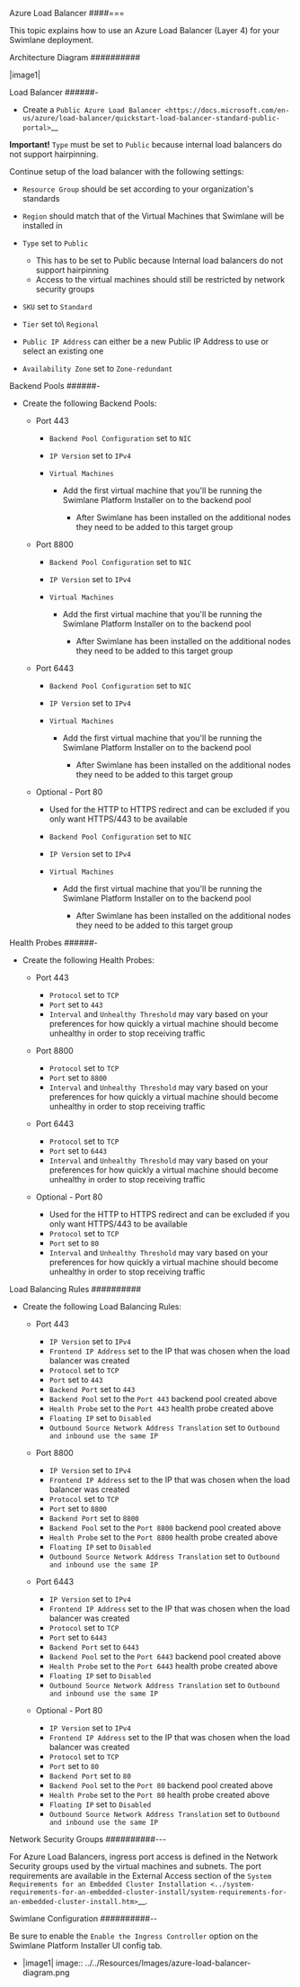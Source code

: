 Azure Load Balancer
####===

This topic explains how to use an Azure Load Balancer (Layer 4) for your
Swimlane deployment.

Architecture Diagram
##########

|image1|

Load Balancer
######-

-  Create a `Public Azure Load
   Balancer <https://docs.microsoft.com/en-us/azure/load-balancer/quickstart-load-balancer-standard-public-portal>`__

__Important!__ `Type` must be set to `Public` because internal load
balancers do not support hairpinning.

Continue setup of the load balancer with the following settings:

-  `Resource Group` should be set according to your organization's
   standards
-  `Region` should match that of the Virtual Machines that Swimlane
   will be installed in
-  `Type` set to `Public`

   -  This has to be set to Public because Internal load balancers do
      not support hairpinning
   -  Access to the virtual machines should still be restricted by
      network security groups

-  `SKU` set to `Standard`
-  `Tier` set to\ `Regional`
-  `Public IP Address` can either be a new Public IP Address to use or
   select an existing one
-  `Availability Zone` set to `Zone-redundant`

Backend Pools
######-

-  Create the following Backend Pools:

   -  Port 443

      -  `Backend Pool Configuration` set to `NIC`
      -  `IP Version` set to `IPv4`
      -  `Virtual Machines`

         -  Add the first virtual machine that you'll be running the
            Swimlane Platform Installer on to the backend pool

            -  After Swimlane has been installed on the additional nodes
               they need to be added to this target group

   -  Port 8800

      -  `Backend Pool Configuration` set to `NIC`
      -  `IP Version` set to `IPv4`
      -  `Virtual Machines`

         -  Add the first virtual machine that you'll be running the
            Swimlane Platform Installer on to the backend pool

            -  After Swimlane has been installed on the additional nodes
               they need to be added to this target group

   -  Port 6443

      -  `Backend Pool Configuration` set to `NIC`
      -  `IP Version` set to `IPv4`
      -  `Virtual Machines`

         -  Add the first virtual machine that you'll be running the
            Swimlane Platform Installer on to the backend pool

            -  After Swimlane has been installed on the additional nodes
               they need to be added to this target group

   -  Optional - Port 80

      -  Used for the HTTP to HTTPS redirect and can be excluded if you
         only want HTTPS/443 to be available
      -  `Backend Pool Configuration` set to `NIC`
      -  `IP Version` set to `IPv4`
      -  `Virtual Machines`

         -  Add the first virtual machine that you'll be running the
            Swimlane Platform Installer on to the backend pool

            -  After Swimlane has been installed on the additional nodes
               they need to be added to this target group

Health Probes
######-

-  Create the following Health Probes:

   -  Port 443

      -  `Protocol` set to `TCP`
      -  `Port` set to `443`
      -  `Interval` and `Unhealthy Threshold` may vary based on your
         preferences for how quickly a virtual machine should become
         unhealthy in order to stop receiving traffic

   -  Port 8800

      -  `Protocol` set to `TCP`
      -  `Port` set to `8800`
      -  `Interval` and `Unhealthy Threshold` may vary based on your
         preferences for how quickly a virtual machine should become
         unhealthy in order to stop receiving traffic

   -  Port 6443

      -  `Protocol` set to `TCP`
      -  `Port` set to `6443`
      -  `Interval` and `Unhealthy Threshold` may vary based on your
         preferences for how quickly a virtual machine should become
         unhealthy in order to stop receiving traffic

   -  Optional - Port 80

      -  Used for the HTTP to HTTPS redirect and can be excluded if you
         only want HTTPS/443 to be available
      -  `Protocol` set to `TCP`
      -  `Port` set to `80`
      -  `Interval` and `Unhealthy Threshold` may vary based on your
         preferences for how quickly a virtual machine should become
         unhealthy in order to stop receiving traffic

Load Balancing Rules
##########

-  Create the following Load Balancing Rules:

   -  Port 443

      -  `IP Version` set to `IPv4`
      -  `Frontend IP Address` set to the IP that was chosen when the
         load balancer was created
      -  `Protocol` set to `TCP`
      -  `Port` set to `443`
      -  `Backend Port` set to `443`
      -  `Backend Pool` set to the `Port 443` backend pool created
         above
      -  `Health Probe` set to the `Port 443` health probe created
         above
      -  `Floating IP` set to `Disabled`
      -  `Outbound Source Network Address Translation` set to
         `Outbound and inbound use the same IP`

   -  Port 8800

      -  `IP Version` set to `IPv4`
      -  `Frontend IP Address` set to the IP that was chosen when the
         load balancer was created
      -  `Protocol` set to `TCP`
      -  `Port` set to `8800`
      -  `Backend Port` set to `8800`
      -  `Backend Pool` set to the `Port 8800` backend pool created
         above
      -  `Health Probe` set to the `Port 8800` health probe created
         above
      -  `Floating IP` set to `Disabled`
      -  `Outbound Source Network Address Translation` set to
         `Outbound and inbound use the same IP`

   -  Port 6443

      -  `IP Version` set to `IPv4`
      -  `Frontend IP Address` set to the IP that was chosen when the
         load balancer was created
      -  `Protocol` set to `TCP`
      -  `Port` set to `6443`
      -  `Backend Port` set to `6443`
      -  `Backend Pool` set to the `Port 6443` backend pool created
         above
      -  `Health Probe` set to the `Port 6443` health probe created
         above
      -  `Floating IP` set to `Disabled`
      -  `Outbound Source Network Address Translation` set to
         `Outbound and inbound use the same IP`

   -  Optional - Port 80

      -  `IP Version` set to `IPv4`
      -  `Frontend IP Address` set to the IP that was chosen when the
         load balancer was created
      -  `Protocol` set to `TCP`
      -  `Port` set to `80`
      -  `Backend Port` set to `80`
      -  `Backend Pool` set to the `Port 80` backend pool created
         above
      -  `Health Probe` set to the `Port 80` health probe created
         above
      -  `Floating IP` set to `Disabled`
      -  `Outbound Source Network Address Translation` set to
         `Outbound and inbound use the same IP`

Network Security Groups
##########---

For Azure Load Balancers, ingress port access is defined in the Network
Security groups used by the virtual machines and subnets. The port
requirements are available in the External Access section of the `System
Requirements for an Embedded Cluster
Installation <../system-requirements-for-an-embedded-cluster-install/system-requirements-for-an-embedded-cluster-install.htm>`__.

Swimlane Configuration
##########--

Be sure to enable the `Enable the Ingress Controller` option on the
Swimlane Platform Installer UI config tab.

- |image1| image:: ../../Resources/Images/azure-load-balancer-diagram.png

